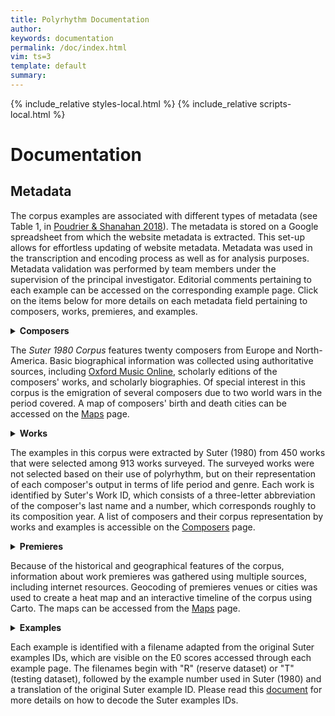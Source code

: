 ```yaml
---
title: Polyrhythm Documentation
author: 
keywords: documentation
permalink: /doc/index.html
vim: ts=3
template: default
summary: 
---
```


{% include_relative styles-local.html %}
{% include_relative scripts-local.html %}

# Documentation #


## Metadata ##


The corpus examples are associated with different types of metadata (see Table 1, in [Poudrier &amp; Shanahan 2018](https://drive.google.com/file/d/1LRTjYO4-_HYG4SMHygSoDHgLSHD840Zm/view?usp=sharing)). The metadata is stored on a Google spreadsheet from which the website metadata is extracted. This set-up allows for effortless updating of website metadata. Metadata was used in the transcription and encoding process as well as for analysis purposes. Metadata validation was performed by team members under the supervision of the principal investigator. Editorial comments pertaining to each example can be accessed on the corresponding example page. Click on the items below for more details on each metadata field pertaining to composers, works, premieres, and examples.


<details markdown="1">
<summary markdown="1" style="display:list-item !important"> <b>Composers</b>


The _Suter 1980 Corpus_ features twenty composers from Europe and North-America. Basic biographical information was collected using authoritative sources, including [Oxford Music Online](https://www.oxfordmusiconline.com/), scholarly editions of the composers&#39; works, and scholarly biographies. Of special interest in this corpus is the emigration of several composers due to two world wars in the period covered. A map of composers&#39; birth and death cities can be accessed on the [Maps](/maps/index.md) page.

</summary>

- Composer&#39;s Name
- Composer&#39;s Nationality
- Composer&#39;s Birth Date and Birth Place
- Composer&#39;s Death Date and Death Place

</details>


<details markdown="1">
<summary markdown="1" style="display:list-item !important"> <b>Works</b>


The examples in this corpus were extracted by Suter (1980) from 450 works that were selected among 913 works surveyed.  The surveyed works were not selected based on their use of polyrhythm, but on their representation of each composer&#39;s output in terms of life period and genre. Each work is identified by Suter&#39;s Work ID, which consists of a three-letter abbreviation of the composer&#39;s last name and a number, which corresponds roughly to its composition year. A list of composers and their corpus representation by works and examples is accessible on the [Composers](/composers/index.md) page.

</summary>

- Work Title
- Genre and Subgenre
- Composition Year
- First Publication Year

</details>


<details markdown="1">
<summary markdown="1" style="display:list-item !important"> <b>Premieres</b>


Because of the historical and geographical features of the corpus, information about work premieres was gathered using multiple sources, including internet resources. Geocoding of premieres venues or cities was used to create a heat map and an interactive timeline of the corpus using Carto. The maps can be accessed from the [Maps](/maps/index.md) page.

</summary>

</details>


<details markdown="1">
<summary markdown="1" style="display:list-item !important"> <b>Examples</b>


Each example is identified with a filename adapted from the original Suter examples IDs, which are visible on the E0 scores accessed through each example page. The filenames begin with &quot;R&quot; (reserve dataset) or &quot;T&quot; (testing dataset), followed by the example number used in Suter (1980) and a translation of the original Suter example ID. Please read this [document](https://drive.google.com/file/d/1fzA7iakBfjbyc_Fwsnhsdmyk0lMiCAMp/view?usp=sharing) for more details on how to decode the Suter examples IDs.

</summary>

- Source Work
  - Source Work Full Unit (SWFU)
  - Full Unit Total Measures
  - Full Unit Duration
  - Full Unit Start Time Signature and Time Signature Type
    - The start time signature were extracted from published scores and categorized using standard types (duple, triple, compound, or odd). If the work features changing time signature, only the start time signature was extracted; works without a time signature were categorized as &quot;none&quot;
    - Polymetric times signature were further categorized as &quot;polymetric&quot; (same notated beat has same duration) or &quot;polydurational&quot; (same notated beat has different duration)
  - Full Unit Start Tempo Expression
  - Full Unit Start Notated Beat, Notated Beat Rate, and Mean Beat Rate

- Example
  - Example Start, End, and Total Measures
    - Example measures numbers were extracted from the scores whenever available. For analysis purposes pick-up measures are given a number that correspond to the
  - Example Start Time Signature and Time Signature Type
  - Example Start Time Signature Beat, Notated Beat, Notated Beat Rate, and Mean Beat Rate
  - Example Start Notated Beat, Notated Beat Rate, and NotatedExample Start Tempo Expression
- Audio
  - Naxos Recording Link
  - Example Start and End Time
  - Example Duration

</details>
